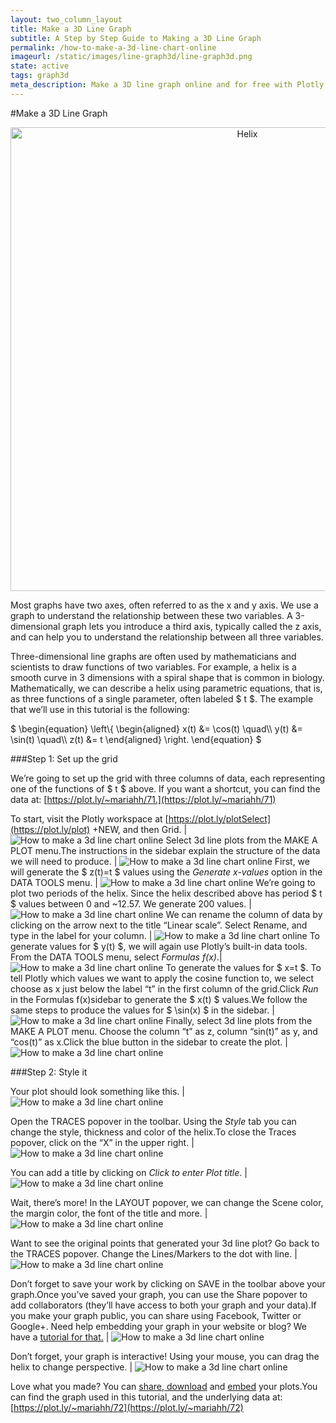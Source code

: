 ```yaml
---
layout: two_column_layout
title: Make a 3D Line Graph
subtitle: A Step by Step Guide to Making a 3D Line Graph
permalink: /how-to-make-a-3d-line-chart-online
imageurl: /static/images/line-graph3d/line-graph3d.png
state: active
tags: graph3d
meta_description: Make a 3D line graph online and for free with Plotly
---
```


#Make a 3D Line Graph

<div>
    <a href="https://plot.ly/~mariahh/72/" target="_blank" title="Helix" style="display: block; text-align: center;"><img src="https://plot.ly/~mariahh/72.png" alt="Helix" style="max-width: 100%;width: 742px;"  width="742" onerror="this.onerror=null;this.src='https://plot.ly/404.png';" /></a>
    <script data-plotly="mariahh:72" src="https://plot.ly/embed.js" async></script>
</div>

Most graphs have two axes, often referred to as the x and y axis. We use a graph to understand the relationship between these two variables. A 3-dimensional graph lets you introduce a third axis, typically called the z axis, and can help you to understand the relationship between all three variables.

Three-dimensional line graphs are often used by mathematicians and scientists to draw functions of two variables. For example, a helix is a smooth curve in 3 dimensions with a spiral shape that is common in biology. Mathematically, we can describe a helix using parametric equations, that is, as three functions of a single parameter, often labeled $ t $. The example that we’ll use in this tutorial is the following:

<p>$ \begin{equation} \left\{ \begin{aligned} x(t) &amp;= \cos(t) \quad\\ y(t) &amp;= \sin(t) \quad\\ z(t) &amp;= t \end{aligned} \right. \end{equation} $</p>

###Step 1: Set up the grid

We’re going to set up the grid with three columns of data, each representing one of the functions of $ t $ above. If you want a shortcut, you can find the data at: [https://plot.ly/~mariahh/71.](https://plot.ly/~mariahh/71)

To start, visit the Plotly workspace at [https://plot.ly/plotSelect](https://plot.ly/plot) +NEW, and then Grid. | ![How to make a 3d line chart online](/static/images/line-graph3d/image10.png)
Select 3d line plots from the MAKE A PLOT menu.The instructions in the sidebar explain the structure of the data we will need to produce. | ![How to make a 3d line chart online](/static/images/line-graph3d/image05.png)
First, we will generate the $ z(t)=t $ values using the *Generate x-values* option in the DATA TOOLS menu. | ![How to make a 3d line chart online](/static/images/line-graph3d/image04.png)
We’re going to plot two periods of the helix. Since the helix described above has period $ t $ values between 0 and ~12.57. We generate 200 values. | ![How to make a 3d line chart online](/static/images/line-graph3d/image09.png)
We can rename the column of data by clicking on the arrow next to the title “Linear scale”. Select Rename, and type in the label for your column. | ![How to make a 3d line chart online](/static/images/line-graph3d/image02.png)
To generate values for $ y(t) $, we will again use Plotly’s built-in data tools. From the DATA TOOLS menu, select *Formulas f(x)*.| ![How to make a 3d line chart online](/static/images/line-graph3d/image01.png)
To generate the values for $ x=t $. To tell Plotly which values we want to apply the cosine function to, we select choose as x just below the label “t” in the first column of the grid.Click *Run* in the Formulas f(x)sidebar to generate the $ x(t) $ values.We follow the same steps to produce the values for $ \sin(x) $ in the sidebar. | ![How to make a 3d line chart online](/static/images/line-graph3d/image01.png)
Finally, select 3d line plots from the MAKE A PLOT menu. Choose the column “t” as z, column “sin(t)” as y, and “cos(t)” as x.Click the blue button in the sidebar to create the plot. | ![How to make a 3d line chart online](/static/images/line-graph3d/image07.png)

###Step 2: Style it

Your plot should look something like this. | ![How to make a 3d line chart online](/static/images/line-graph3d/image08.png)

Open the TRACES popover in the toolbar. Using the *Style* tab you can change the style, thickness and color of the helix.To close the Traces popover, click on the “X” in the upper right. | ![How to make a 3d line chart online](/static/images/line-graph3d/image00.png)

You can add a title by clicking on *Click to enter Plot title*. | ![How to make a 3d line chart online](/static/images/line-graph3d/image03.png)

Wait, there’s more! In the LAYOUT popover, we can change the Scene color, the margin color, the font of the title and more. | ![How to make a 3d line chart online](/static/images/line-graph3d/image12.png)

Want to see the original points that generated your 3d line plot? Go back to the TRACES popover. Change the Lines/Markers to the dot with line. | ![How to make a 3d line chart online](/static/images/line-graph3d/image11.png)

Don’t forget to save your work by clicking on SAVE in the toolbar above your graph.Once you’ve saved your graph, you can use the Share popover to add collaborators (they’ll have access to both your graph and your data).If you make your graph public, you can share using Facebook, Twitter or Google+. Need help embedding your graph in your website or blog? We have a [tutorial for that.](https://plot.ly/how-to-embed-plotly-graphs-in-websites/) | ![How to make a 3d line chart online](/static/images/line-graph3d/image06.png)

Don’t forget, your graph is interactive! Using your mouse, you can drag the helix to change perspective. | ![How to make a 3d line chart online](/static/images/line-graph3d/image13.png)

Love what you made? You can [share, download](https://plot.ly/share-print/) and [embed](https://plot.ly/embed/) your plots.You can find the graph used in this tutorial, and the underlying data at: [https://plot.ly/~mariahh/72](https://plot.ly/~mariahh/72)



